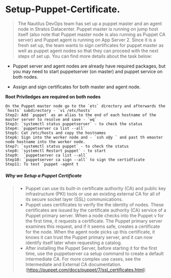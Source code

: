 # Setup-Puppet-Certificate.
> The Nautilus DevOps team has set up a puppet master and an agent node in Stratos Datacenter. 
 Puppet master is running on jump host itself (also note that Puppet master node is also running as Puppet CA server) and 
 Puppet agent is running on App Server 2. Since it is a fresh set up, the team wants to sign certificates for puppet master as well as puppet agent
 nodes so that they can proceed with the next steps of set up. You can find more details about the task below:



+ Puppet server and agent nodes are already have required packages, but you may need to start puppetserver (on master) and puppet service on both nodes.
- Assign and sign certificates for both master and agent node.

**Root Priviledges are required on both nodes**

```
On the Puppet master node go to the `etc` directory and afterwards the `hosts` subdirectory - `vi /etc/hosts`
Step2: Add `puppet` as an alias to the end of each hostname of the master server to resolve and save - `wq`
Step3: `systemctl status puppetserver` - to check the status
Step4: `puppetserver ca list --all`
Step5: Cat /etc/hosts and copy the hostnames 
Step6: Sign into the worker node and - `ssh x@y ` and past th emaster node hostname into the worker node. 
Step7: `systemctl status puppet` - to check the status
step8: `systemctl Restart puppet` - to start
Step9:  `puppetserver ca list --all`
Step10: `puppetserver ca sign --all` to sign the certidficate
Step11: To test `puppet -agent t
```









##### Why we Setup a Puppet Certificate 
>+ Puppet can use its built-in certificate authority (CA) and public key infrastructure (PKI) tools or use an existing external CA for all of its secure socket layer (SSL) communications.
>+ Puppet uses certificates to verify the the identity of nodes. These certificates are issued by the certificate authority (CA) service of a Puppet primary server. When a node checks into the Puppet v for the first time, it requests a certificate. The Puppet primary server examines this request, and if it seems safe, creates a certificate for the node. When the agent node picks up this certificate, it knows it can trust the Puppet primary server, and it can now identify itself later when requesting a catalog.
 >+ After installing the Puppet Server, before starting it for the first time, use the puppetserver ca setup command to create a default intermediate CA. For more complex use cases, see the Intermediate and External CA documentation.
(https://puppet.com/docs/puppet/7/ssl_certificates.html)
